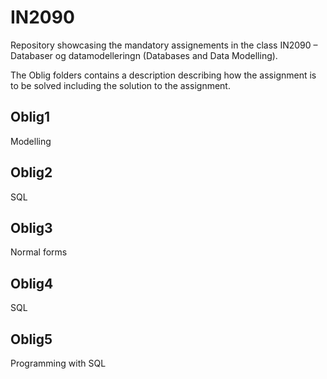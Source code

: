 # IN2090

Repository showcasing the mandatory assignements in the class IN2090 – Databaser og datamodelleringn (Databases and Data Modelling).

The Oblig folders contains a description describing how the assignment is to be solved including the solution to the assignment.

## Oblig1
Modelling


## Oblig2
SQL


## Oblig3
Normal forms


## Oblig4
SQL


## Oblig5
Programming with SQL
